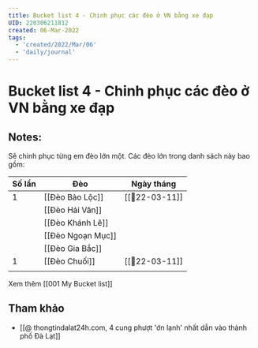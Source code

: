 ```yaml
---
title: Bucket list 4 - Chinh phục các đèo ở VN bằng xe đạp
UID: 220306211812
created: 06-Mar-2022
tags:
  - 'created/2022/Mar/06'
  - 'daily/journal'
---
```

# Bucket list 4 - Chinh phục các đèo ở VN bằng xe đạp

## Notes:
Sẽ chinh phục từng em đèo lớn một. Các đèo lớn trong danh sách này bao gồm:

| Số lần | Đèo               | Ngày tháng     |
| ------ | ----------------- | -------------- |
| 1      | [[Đèo Bảo Lộc]]   | [[📝22-03-11]] |
|        | [[Đèo Hải Vân]]   |                |
|        | [[Đèo Khánh Lê]]  |                |
|        | [[Đèo Ngoạn Mục]] |                |
|        | [[Đèo Gia Bắc]]   |                |
| 1      | [[Đèo Chuối]]     | [[📝22-03-11]] |
|        |                   |                |


Xem thêm [[001 My Bucket list]]

## Tham khảo
- [[@ thongtindalat24h.com, 4 cung phượt 'ớn lạnh' nhất dẫn vào thành phố Đà Lạt]]

